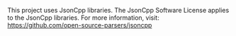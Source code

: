 This project uses JsonCpp libraries. The JsonCpp Software License
applies to the JsonCpp libraries.
For more information, visit: https://github.com/open-source-parsers/jsoncpp

